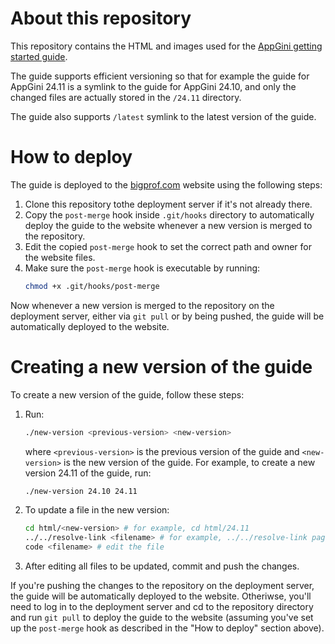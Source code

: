 # About this repository

This repository contains the HTML and images used for the [AppGini getting started guide](https://bigprof.com/getting-started-with-appgini).

The guide supports efficient versioning so that for example the guide for AppGini 24.11 is a symlink to the guide for AppGini 24.10, and only the changed files are actually stored in the `/24.11` directory.

The guide also supports `/latest` symlink to the latest version of the guide.

# How to deploy

The guide is deployed to the [bigprof.com](https://bigprof.com) website using the following steps:

1. Clone this repository tothe deployment server if it's not already there.
2. Copy the `post-merge` hook inside `.git/hooks` directory to automatically deploy the guide to the website whenever a new version is merged to the repository.
3. Edit the copied `post-merge` hook to set the correct path and owner for the website files.
4. Make sure the `post-merge` hook is executable by running:
   ```bash
   chmod +x .git/hooks/post-merge
   ```

Now whenever a new version is merged to the repository on the deployment server, either via `git pull` or by being pushed, the guide will be automatically deployed to the website.

# Creating a new version of the guide

To create a new version of the guide, follow these steps:

1. Run:
   ```bash
   ./new-version <previous-version> <new-version>
   ```
   where `<previous-version>` is the previous version of the guide and `<new-version>` is the new version of the guide.
   For example, to create a new version 24.11 of the guide, run:
   ```bash
   ./new-version 24.10 24.11
   ```
2. To update a file in the new version:
   ```bash
   cd html/<new-version> # for example, cd html/24.11
   ../../resolve-link <filename> # for example, ../../resolve-link page2.html
   code <filename> # edit the file
   ```
3. After editing all files to be updated, commit and push the changes.

If you're pushing the changes to the repository on the deployment server, the guide will be automatically deployed to the website.
Otheriwse, you'll need to log in to the deployment server and cd to the repository directory and run `git pull` to deploy the guide to the website
(assuming you've set up the `post-merge` hook as described in the "How to deploy" section above).
